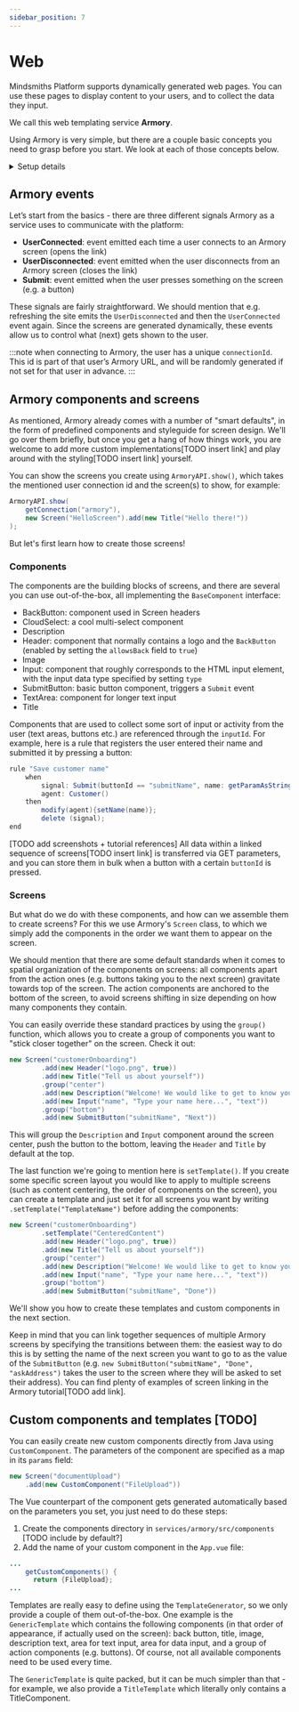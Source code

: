 ```yaml
---
sidebar_position: 7
---
```


# Web

Mindsmiths Platform supports dynamically generated web pages.
You can use these pages to display content to your users, and to collect the data they input.

We call this web templating service **Armory**.

Using Armory is very simple, but there are a couple basic concepts you need to grasp before you start. We look at each of those concepts below.

<details>
  <summary>Setup details</summary>
<div>
    <div><p><b>Environment variables:</b></p>
        <ul>
            <li>SECRET_KEY</li>
            <li>DEBUG</li>
            <li>ALLOW_EVERYONE</li>
            <li>SITE_URL</li>
            <li>INTERNAL_SITE_URL</li>
        </ul>
    </div>
    <div>
        <p><b>Installment:</b></p>
        <ul>
            <li><code>pip install "armory[dev]~=5.0.0"</code></li>
        </ul>
    </div>
    <div>
        <p><b>Initialize setup:</b></p>
        <ul><li><p><code>armory setup</code></p></li></ul>
    </div>
  </div>
</details>

## Armory events 

Let’s start from the basics - there are three different signals Armory as a service uses to communicate with the platform:
* **UserConnected**: event emitted each time a user connects to an Armory screen (opens the link)
* **UserDisconnected**: event emitted when the user disconnects from an Armory screen (closes the link)
* **Submit**: event emitted when the user presses something on the screen (e.g. a button)

These signals are fairly straightforward. We should mention that e.g. refreshing the site emits the `UserDisconnected` and then the `UserConnected` event again.
Since the screens are generated dynamically, these events allow us to control what (next) gets shown to the user.

:::note
when connecting to Armory, the user has a unique `connectionId`. This id is part of that user’s Armory URL, and will be randomly generated if not set for that user in advance.
:::

## Armory components and screens

As mentioned, Armory already comes with a number of "smart defaults", in the form of predefined components and styleguide for screen design. 
We'll go over them briefly, but once you get a hang of how things work, you are welcome to add more custom implementations[TODO insert link] and play around with the styling[TODO insert link] yourself.

You can show the screens you create using `ArmoryAPI.show()`, which takes the mentioned user connection id and the screen(s) to show, for example:
```java
ArmoryAPI.show(
    getConnection("armory"),
    new Screen("HelloScreen").add(new Title("Hello there!"))
);
```

But let's first learn how to create those screens!

### Components
The components are the building blocks of screens, and there are several you can use out-of-the-box, all implementing the `BaseComponent` interface:
* BackButton: component used in Screen headers
* CloudSelect: a cool multi-select component
* Description
* Header: component that normally contains a logo and the `BackButton` (enabled by setting the `allowsBack` field to `true`)
* Image
* Input: component that roughly corresponds to the HTML input element, with the input data type specified by setting `type`
* SubmitButton: basic button component, triggers a `Submit` event
* TextArea: component for longer text input
* Title

Components that are used to collect some sort of input or activity from the user (text areas, buttons etc.) are referenced through the `inputId`. For example, here is a rule that registers the user entered their name and submitted it by pressing a button:
```java
rule "Save customer name"
    when
        signal: Submit(buttonId == "submitName", name: getParamAsString("name")) from entry-point "signals"
        agent: Customer()
    then
        modify(agent){setName(name)};
        delete (signal);
end
```
[TODO add screenshots + tutorial references]
All data within a linked sequence of screens[TODO insert link] is transferred via GET parameters, and you can store them in bulk when a button with a certain `buttonId` is pressed.

### Screens
But what do we do with these components, and how can we assemble them to create screens? For this we use Armory's `Screen` class, to which we simply add the components in the order we want them to appear on the screen.

We should mention that there are some default standards when it comes to spatial organization of the components on screens: all components apart from the action ones (e.g. buttons taking you to the next screen) gravitate towards top of the screen. The action components are anchored to the bottom of the screen, to avoid screens shifting in size depending on how many components they contain.

You can easily override these standard practices by using the `group()` function, which allows you to create a group of components you want to "stick closer together" on the screen. Check it out:
```java
new Screen("customerOnboarding")
        .add(new Header("logo.png", true))
        .add(new Title("Tell us about yourself"))
        .group("center")
        .add(new Description("Welcome! We would like to get to know you a bit better. Can you start by telling us your name?"))
        .add(new Input("name", "Type your name here...", "text"))
        .group("bottom")
        .add(new SubmitButton("submitName", "Next"))
```

This will group the `Description` and `Input` component around the screen center, push the button to the bottom, leaving the `Header` and `Title` by default at the top.

The last function we're going to mention here is `setTemplate()`. If you create some specific screen layout you would like to apply to multiple screens (such as content centering, the order of components on the screen), you can create a template and just set it for all screens you want by writing `.setTemplate("TemplateName")` before adding the components:

```java
new Screen("customerOnboarding")
        .setTemplate("CenteredContent")
        .add(new Header("logo.png", true))
        .add(new Title("Tell us about yourself"))
        .group("center")
        .add(new Description("Welcome! We would like to get to know you a bit better. Can you start by telling us your name?"))
        .add(new Input("name", "Type your name here...", "text"))
        .group("bottom")
        .add(new SubmitButton("submitName", "Done"))
```

We'll show you how to create these templates and custom components in the next section.

Keep in mind that you can link together sequences of multiple Armory screens by specifying the transitions between them: the easiest way to do this is by setting the name of the next screen you want to go to as the value of the `SubmitButton` (e.g. `new SubmitButton("submitName", "Done", "askAddress")` takes the user to the screen where they will be asked to set their address). You can find plenty of examples of screen linking in the Armory tutorial[TODO add link].

## Custom components and templates [TODO]

You can easily create new custom components directly from Java using `CustomComponent`. The parameters of the component are specified as a map in its `params` field:
```java
new Screen("documentUpload")
    .add(new CustomComponent("FileUpload"))
```
The Vue counterpart of the component gets generated automatically based on the parameters you set, you just need to do these steps:
1. Create the components directory in `services/armory/src/components` [TODO include by default?]
2. Add the name of your custom component in the `App.vue` file:
```java title="services/armory/src/App.vue"
...
    getCustomComponents() {
      return {FileUpload};
...
```

Templates are really easy to define using the `TemplateGenerator`, so we only provide a couple of them out-of-the-box. 
One example is the `GenericTemplate` which contains the following components (in that order of appearance, if actually used on the screen): 
back button, title, image, description text, area for text input, area for data input, and a group of action components (e.g. buttons). 
Of course, not all available components need to be used every time.

The `GenericTemplate` is quite packed, but it can be much simpler than that - for example, we also provide a `TitleTemplate` which literally only contains a TitleComponent.